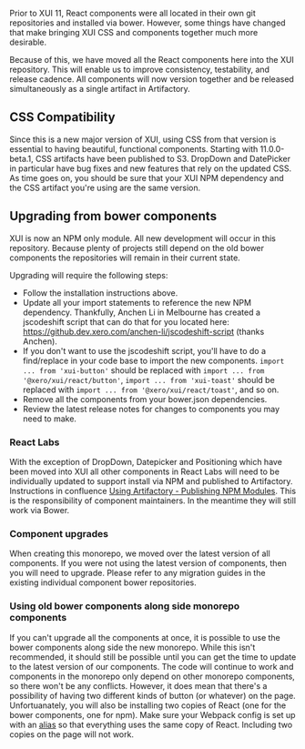 Prior to XUI 11, React components were all located in their own git repositories and installed via bower.  However, some things have changed that make bringing XUI CSS and components together much more desirable.

Because of this, we have moved all the React components here into the XUI repository.  This will enable us to improve consistency, testability, and release cadence.  All components will now version together and be released simultaneously as a single artifact in Artifactory.

## CSS Compatibility

Since this is a new major version of XUI, using CSS from that version is essential to having beautiful, functional components.  Starting with 11.0.0-beta.1, CSS artifacts have been published to S3.  DropDown and DatePicker in particular have bug fixes and new features that rely on the updated CSS.  As time goes on, you should be sure that your XUI NPM dependency and the CSS artifact you're using are the same version.

## Upgrading from bower components

XUI is now an NPM only module. All new development will occur in this repository. Because plenty of projects still depend on the old bower components the repositories will remain in their current state.

Upgrading will require the following steps:
- Follow the installation instructions above.
- Update all your import statements to reference the new NPM dependency.  Thankfully, Anchen Li in Melbourne has created a jscodeshift script that can do that for you located here: https://github.dev.xero.com/anchen-li/jscodeshift-script (thanks Anchen).
- If you don't want to use the jscodeshift script, you'll have to do a find/replace in your code base to import the new components.  `import ... from 'xui-button'` should be replaced with `import ... from '@xero/xui/react/button'`, `import ... from 'xui-toast'` should be replaced with `import ... from '@xero/xui/react/toast'`, and so on.
- Remove all the components from your bower.json dependencies.
- Review the latest release notes for changes to components you may need to make.

### React Labs

With the exception of DropDown, Datepicker and Positioning which have been moved into XUI all other components in React Labs will need to be individually updated to support install via NPM and published to Artifactory. Instructions in confluence [Using Artifactory - Publishing NPM Modules](https://confluence.inside.xero.com/display/FED/Using+Artifactory). This is the responsibility of component maintainers. In the meantime they will still work via Bower.

### Component upgrades

When creating this monorepo, we moved over the latest version of all components.  If you were not using the latest version of components, then you will need to upgrade.  Please refer to any migration guides in the existing individual component bower repositories.

### Using old bower components along side monorepo components

If you can't upgrade all the components at once, it is possible to use the bower components along side the new monorepo.  While this isn't recommended, it should still be possible until you can get the time to update to the latest version of our components.  The code will continue to work and components in the monorepo only depend on other monorepo components, so there won't be any conflicts.  However, it does mean that there's a possibility of having two different kinds of button (or whatever) on the page.  Unfortuanately, you will also be installing two copies of React (one for the bower components, one for npm).  Make sure your Webpack config is set up with an [alias](https://webpack.js.org/configuration/resolve/#resolve-alias) so that everything uses the same copy of React.  Including two copies on the page will not work.
